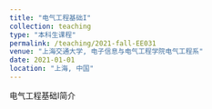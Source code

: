 ```yaml
---
title: "电气工程基础I"
collection: teaching
type: "本科生课程"
permalink: /teaching/2021-fall-EE031
venue: "上海交通大学, 电子信息与电气工程学院电气工程系"
date: 2021-01-01
location: "上海, 中国"
---
```


电气工程基础I简介